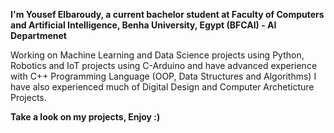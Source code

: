 **I'm Yousef Elbaroudy, a current bachelor student at Faculty of Computers and Artificial Intelligence, Benha University, Egypt (BFCAI) - AI Departmenet**

Working on Machine Learning and Data Science projects using Python, Robotics and IoT projects using C-Arduino
and have advanced experience with C++ Programming Language (OOP, Data Structures and Algorithms)
I have also experienced much of Digital Design and Computer Archeticture Projects.

**Take a look on my projects, Enjoy :)**

<!---
YousefTB/YousefTB is a ✨ special ✨ repository because its `README.md` (this file) appears on your GitHub profile.
You can click the Preview link to take a look at your changes.
--->

